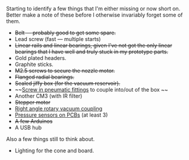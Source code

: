 Starting to identify a few things that I'm either missing or now short on. Better make a note of these before I otherwise invariably forget some of them.

- ~~Belt — probably good to get some spare.~~
- Lead screw (fast — multiple starts)
- ~~Linear rails and linear bearings, given I've not got the only linear bearings that I have well and truly stuck in my prototype parts.~~
- Gold plated headers.
- Graphite sticks.
- ~~M2.5 screws to secure the nozzle motor.~~
- ~~Flanged radial bearings.~~
- ~~Sealed jiffy box (for the vacuum reservoir).~~
- ~~[Screw in pneumatic fittings](https://mecha4makers.co.nz/product-category/pneumatic/screw-in-bulkhead-push-fit-pneumatic-fittings/) to couple into/out of the box ~~
- Another CM3 (with IR filter)
- ~~Stepper motor~~
- [Right angle rotary vacuum coupling](https://mecha4makers.co.nz/product/rotary-push-in-l-fitting-festo-qsrl-m5-4/)
- [Pressure sensors on PCBs](https://surplustronics.co.nz/products/10847-precision-altimeter-atmospheric-pressure-bmp280-sensor-module) (at least 3)
- ~~A few Arduinos~~
- A USB hub

Also a few things still to think about.

- Lighting for the cone and board.